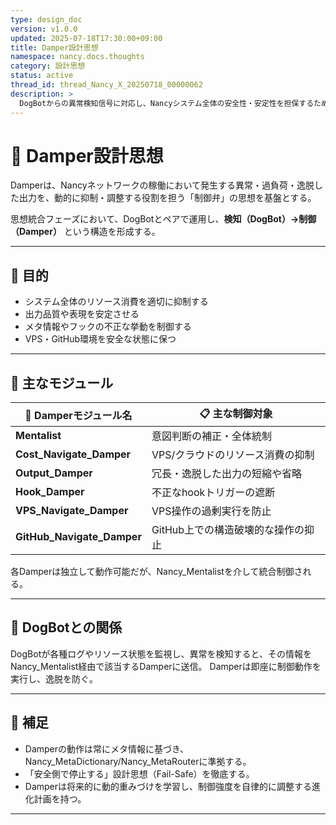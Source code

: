 ```yaml
---
type: design_doc
version: v1.0.0
updated: 2025-07-18T17:30:00+09:00
title: Damper設計思想
namespace: nancy.docs.thoughts
category: 設計思想
status: active
thread_id: thread_Nancy_X_20250718_00000062
description: >
  DogBotからの異常検知信号に対応し、Nancyシステム全体の安全性・安定性を担保するための制御モジュール「Damper」の設計思想。
---
```


# 🧰 Damper設計思想

Damperは、Nancyネットワークの稼働において発生する異常・過負荷・逸脱した出力を、動的に抑制・調整する役割を担う「制御弁」の思想を基盤とする。

思想統合フェーズにおいて、DogBotとペアで運用し、**検知（DogBot）→制御（Damper）** という構造を形成する。

---

## 🎯 目的

- システム全体のリソース消費を適切に抑制する
- 出力品質や表現を安定させる
- メタ情報やフックの不正な挙動を制御する
- VPS・GitHub環境を安全な状態に保つ

---

## 🧩 主なモジュール

| 🔷 Damperモジュール名          | 📋 主な制御対象                               |
|--------------------------------|---------------------------------------------|
| **Mentalist**                 | 意図判断の補正・全体統制                    |
| **Cost_Navigate_Damper**      | VPS/クラウドのリソース消費の抑制            |
| **Output_Damper**             | 冗長・逸脱した出力の短縮や省略              |
| **Hook_Damper**               | 不正なhookトリガーの遮断                    |
| **VPS_Navigate_Damper**       | VPS操作の過剰実行を防止                     |
| **GitHub_Navigate_Damper**    | GitHub上での構造破壊的な操作の抑止         |

各Damperは独立して動作可能だが、Nancy_Mentalistを介して統合制御される。

---

## 🔗 DogBotとの関係

DogBotが各種ログやリソース状態を監視し、異常を検知すると、その情報をNancy_Mentalist経由で該当するDamperに送信。
Damperは即座に制御動作を実行し、逸脱を防ぐ。

---

## 🚀 補足

- Damperの動作は常にメタ情報に基づき、Nancy_MetaDictionary/Nancy_MetaRouterに準拠する。
- 「安全側で停止する」設計思想（Fail-Safe）を徹底する。
- Damperは将来的に動的重みづけを学習し、制御強度を自律的に調整する進化計画を持つ。

---

